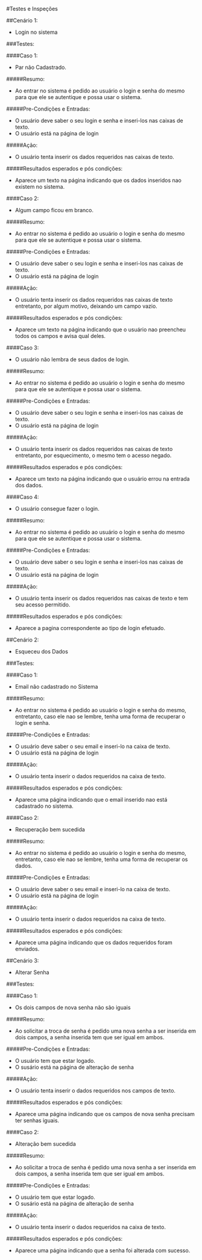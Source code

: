 #Testes e Inspeções

##Cenário 1: 
- Login no sistema

###Testes:

####Caso 1:
- Par não Cadastrado.

#####Resumo: 
- Ao entrar no sistema é pedido ao usuário o login e senha do mesmo para que ele se autentique e possa usar o sistema.

#####Pre-Condições e Entradas: 
- O usuário deve saber o seu login e senha e inseri-los nas caixas de texto.
- O usuário está na página de login

#####Ação: 
- O usuário tenta inserir os dados requeridos nas caixas de texto.

#####Resultados esperados e pós condições:
- Aparece um texto na página indicando que os dados inseridos nao existem no sistema.


####Caso 2:
- Algum campo ficou em branco.

#####Resumo: 
- Ao entrar no sistema é pedido ao usuário o login e senha do mesmo para que ele se autentique e possa usar o sistema.

#####Pre-Condições e Entradas: 
- O usuário deve saber o seu login e senha e inseri-los nas caixas de texto.
- O usuário está na página de login

#####Ação: 
- O usuário tenta inserir os dados requeridos nas caixas de texto entretanto, por algum motivo, deixando um campo vazio.

#####Resultados esperados e pós condições:
- Aparece um texto na página indicando que o usuário nao preencheu todos os campos e avisa qual deles.


####Caso 3:
- O usuário não lembra de seus dados de login.

#####Resumo: 
- Ao entrar no sistema é pedido ao usuário o login e senha do mesmo para que ele se autentique e possa usar o sistema.

#####Pre-Condições e Entradas: 
- O usuário deve saber o seu login e senha e inseri-los nas caixas de texto.
- O usuário está na página de login

#####Ação: 
- O usuário tenta inserir os dados requeridos nas caixas de texto entretanto, por esquecimento, o mesmo tem o acesso negado.

#####Resultados esperados e pós condições:
- Aparece um texto na página indicando que o usuário errou na entrada dos dados.


####Caso 4:
- O usuário consegue fazer o login.

#####Resumo: 
- Ao entrar no sistema é pedido ao usuário o login e senha do mesmo para que ele se autentique e possa usar o sistema.

#####Pre-Condições e Entradas: 
- O usuário deve saber o seu login e senha e inseri-los nas caixas de texto.
- O usuário está na página de login

#####Ação: 
- O usuário tenta inserir os dados requeridos nas caixas de texto e tem seu acesso permitido.

#####Resultados esperados e pós condições:
- Aparece a pagina correspondente ao tipo de login efetuado.


##Cenário 2: 
- Esqueceu dos Dados

###Testes:

####Caso 1:
- Email não cadastrado no Sistema

#####Resumo: 
- Ao entrar no sistema é pedido ao usuário o login e senha do mesmo, entretanto, caso ele nao se lembre, tenha uma forma de recuperar o login e senha.

#####Pre-Condições e Entradas: 
- O usuário deve saber o seu email e inseri-lo na caixa de texto.
- O usuário está na página de login  

#####Ação: 
- O usuário tenta inserir o dados requeridos na caixa de texto.

#####Resultados esperados e pós condições:
- Aparece uma página indicando que o email inserido nao está cadastrado no sistema.

####Caso 2:
- Recuperação bem sucedida

#####Resumo: 
- Ao entrar no sistema é pedido ao usuário o login e senha do mesmo, entretanto, caso ele nao se lembre, tenha uma forma de recuperar os dados.

#####Pre-Condições e Entradas: 
- O usuário deve saber o seu email e inseri-lo na caixa de texto.
- O usuário está na página de login

#####Ação: 
- O usuário tenta inserir o dados requeridos na caixa de texto.

#####Resultados esperados e pós condições:
- Aparece uma página indicando que os dados requeridos foram enviados.


##Cenário 3: 
- Alterar Senha

###Testes:

####Caso 1:
- Os dois campos de nova senha não são iguais

#####Resumo: 
- Ao solicitar a troca de senha é pedido uma nova senha a ser inserida em dois campos, a senha inserida tem que ser igual em ambos.

#####Pre-Condições e Entradas: 
- O usuário tem que estar logado.
- O susário está na página de alteração de senha

#####Ação: 
- O usuário tenta inserir o dados requeridos nos campos de texto.

#####Resultados esperados e pós condições:
- Aparece uma página indicando que os campos de nova senha precisam ter senhas iguais.

####Caso 2:
- Alteração bem sucedida

#####Resumo: 
- Ao solicitar a troca de senha é pedido uma nova senha a ser inserida em dois campos, a senha inserida tem que ser igual em ambos.

#####Pre-Condições e Entradas: 
- O usuário tem que estar logado.
- O susário está na página de alteração de senha

#####Ação: 
- O usuário tenta inserir o dados requeridos na caixa de texto.

#####Resultados esperados e pós condições:
- Aparece uma página indicando que a senha foi alterada com sucesso.





